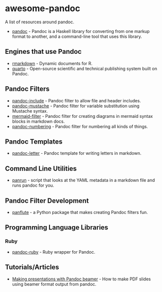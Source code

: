 # awesome-pandoc

A list of resources around pandoc.

* [pandoc](https://pandoc.org/) - Pandoc is a Haskell library for converting from one markup format to another, and a command-line tool that uses this library.

## Engines that use Pandoc

* [rmarkdown](https://rmarkdown.rstudio.com/) - Dynamic documents for R.
* [quarto](quarto.org) - Open-source scientific and technical publishing system built on Pandoc.

## Pandoc Filters

* [pandoc-include](https://github.com/steindani/pandoc-include) - Pandoc filter to allow file and header includes.
* [pandoc-mustache](https://github.com/michaelstepner/pandoc-mustache) - Pandoc filter for variable substitution using Mustache syntax.
* [mermaid-filter](https://github.com/raghur/mermaid-filter) - Pandoc filter for creating diagrams in mermaid syntax blocks in markdown docs.
* [pandoc-numbering](https://github.com/chdemko/pandoc-numbering) - Pandoc filter for numbering all kinds of things.

## Pandoc Templates

* [pandoc-letter](https://github.com/aaronwolen/pandoc-letter) - Pandoc template for writing letters in markdown.

## Command Line Utilities

* [panrun](https://github.com/mb21/panrun) - script that looks at the YAML metadata in a markdown file and runs pandoc for you.

## Pandoc Filter Development

* [panflute](https://github.com/sergiocorreia/panflute) - a Python package that makes creating Pandoc filters fun.

## Programming Language Libraries

### Ruby

* [pandoc-ruby](https://github.com/xwmx/pandoc-ruby) - Ruby wrapper for Pandoc.

## Tutorials/Articles

* [Making presentations with Pandoc beamer](https://github.com/alexeygumirov/pandoc-beamer-how-to) - How to make PDF slides using beamer format output from pandoc.
